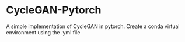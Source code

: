 # CycleGAN-Pytorch 
A simple implementation of CycleGAN in pytorch.
Create a conda virtual environment using the .yml file
